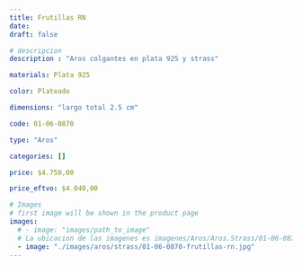 ```yaml
---
title: Frutillas RN
date: 
draft: false

# descripcion
description : "Aros colgantes en plata 925 y strass"

materials: Plata 925

color: Plateado

dimensions: "largo total 2.5 cm"

code: 01-06-0870

type: "Aros"

categories: []

price: $4.750,00

price_eftvo: $4.040,00

# Images
# first image will be shown in the product page
images:
  # - image: "images/path_to_image"
  # La ubicacion de las imagenes es imagenes/Aros/Aros.Strass/01-06-0870-frutillas-rn
  - image: "./images/aros/strass/01-06-0870-frutillas-rn.jpg"
---
```

